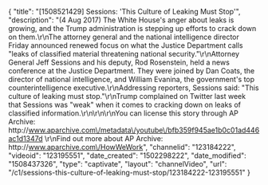 {
    "title": "[1508521429] Sessions: 'This Culture of Leaking Must Stop'",
    "description": "(4 Aug 2017) The White House's anger about leaks is growing, and the Trump administration is stepping up efforts to crack down on them.\r\nThe attorney general and the national intelligence director Friday announced renewed focus on what the Justice Department calls \"leaks of classified material threatening national security.\"\r\nAttorney General Jeff Sessions and his deputy, Rod Rosenstein, held a news conference at the Justice Department. They were joined by Dan Coats, the director of national intelligence, and William Evanina, the government's top counterintelligence executive.\r\nAddressing reporters, Sessions said: \"This culture of leaking must stop.\"\r\nTrump complained on Twitter last week that Sessions was \"weak\" when it comes to cracking down on leaks of classified information.\r\n\r\n\r\nYou can license this story through AP Archive: http:\/\/www.aparchive.com\/metadata\/youtube\/bfb359f945ae1b0c01ad446ac1d1347d \r\nFind out more about AP Archive: http:\/\/www.aparchive.com\/HowWeWork",
    "channelid": "123184222",
    "videoid": "123195551",
    "date_created": "1502298222",
    "date_modified": "1508437326",
    "type": "captivate",
    "layout": "channelVideo",
    "url": "\/c1\/sessions-this-culture-of-leaking-must-stop\/123184222-123195551"
}